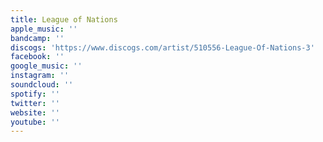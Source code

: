 ```yaml
---
title: League of Nations
apple_music: ''
bandcamp: ''
discogs: 'https://www.discogs.com/artist/510556-League-Of-Nations-3'
facebook: ''
google_music: ''
instagram: ''
soundcloud: ''
spotify: ''
twitter: ''
website: ''
youtube: ''
---
```

